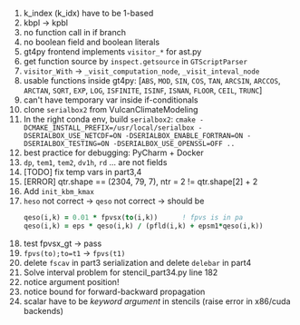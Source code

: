 1. k_index (k_idx) have to be 1-based
2. kbpl -> kpbl
3. no function call in if branch
4. no boolean field and boolean literals
5. gt4py frontend implements `visitor_*` for ast.py 
6. get function source by `inspect.getsource` in `GTScriptParser`
7. `visitor_With` -> `_visit_computation_node`, `_visit_inteval_node`
8. usable functions inside gt4py: [`ABS`, `MOD`, `SIN`, `COS`, `TAN`, `ARCSIN`, `ARCCOS`, `ARCTAN`, `SQRT`, `EXP`, `LOG`,
    `ISFINITE`, `ISINF`, `ISNAN`, `FLOOR`, `CEIL`, `TRUNC`]
9. can't have temporary var inside if-conditionals
10. clone `serialbox2` from VulcanClimateModeling
11. In the right conda env, build `serialbox2`: `cmake -DCMAKE_INSTALL_PREFIX=/usr/local/serialbox -DSERIALBOX_USE_NETCDF=ON -DSERIALBOX_ENABLE_FORTRAN=ON -DSERIALBOX_TESTING=ON -DSERIALBOX_USE_OPENSSL=OFF ..`
12. best practice for debugging: PyCharm + Docker
13. `dp`, `tem1`, `tem2`, `dv1h`, `rd` ... are not fields
14. [TODO] fix temp vars in part3,4
15. [ERROR] qtr.shape == (2304, 79, 7), ntr = 2 != qtr.shape[2] + 2
16. Add `init_kbm_kmax`
17. `heso` not correct -> `qeso` not correct -> should be 
    ```fortran
    qeso(i,k) = 0.01 * fpvsx(to(i,k))      ! fpvs is in pa
    qeso(i,k) = eps * qeso(i,k) / (pfld(i,k) + epsm1*qeso(i,k))
    ```
18. test fpvsx_gt -> pass
19. `fpvs(to);to=t1` -> `fpvs(t1)`
20. delete `fscav` in part3 serialization and delete `delebar` in part4
21. Solve interval problem for stencil_part34.py line 182
22. notice argument position!
23. notice bound for forward-backward propagation
24. scalar have to be *keyword argument* in stencils (raise error in x86/cuda backends)